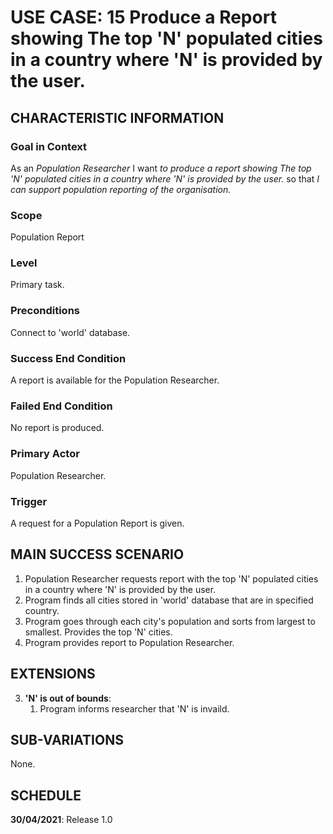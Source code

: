 # USE CASE: 15 Produce a Report showing The top 'N' populated cities in a country where 'N' is provided by the user.

## CHARACTERISTIC INFORMATION

### Goal in Context

As an *Population  Researcher* I want *to produce a report showing The top 'N' populated cities in a country where 'N' is provided by the user.* so that *I can support population reporting of the organisation.*

### Scope

Population Report

### Level

Primary task.

### Preconditions

Connect to 'world' database.

### Success End Condition

A report is available for the Population Researcher.

### Failed End Condition

No report is produced.

### Primary Actor

Population Researcher.

### Trigger

A request for a Population Report is given.

## MAIN SUCCESS SCENARIO

1. Population Researcher requests report with the top 'N' populated cities in a country where 'N' is provided by the user.
2. Program finds all cities stored in 'world' database that are in specified country.
3. Program goes through each city's population and sorts from largest to smallest. Provides the top 'N' cities.
4. Program provides report to Population Researcher.

## EXTENSIONS

3. **'N' is out of bounds**:
    1. Program informs researcher that 'N' is invaild.

## SUB-VARIATIONS

None.

## SCHEDULE

**30/04/2021**: Release 1.0